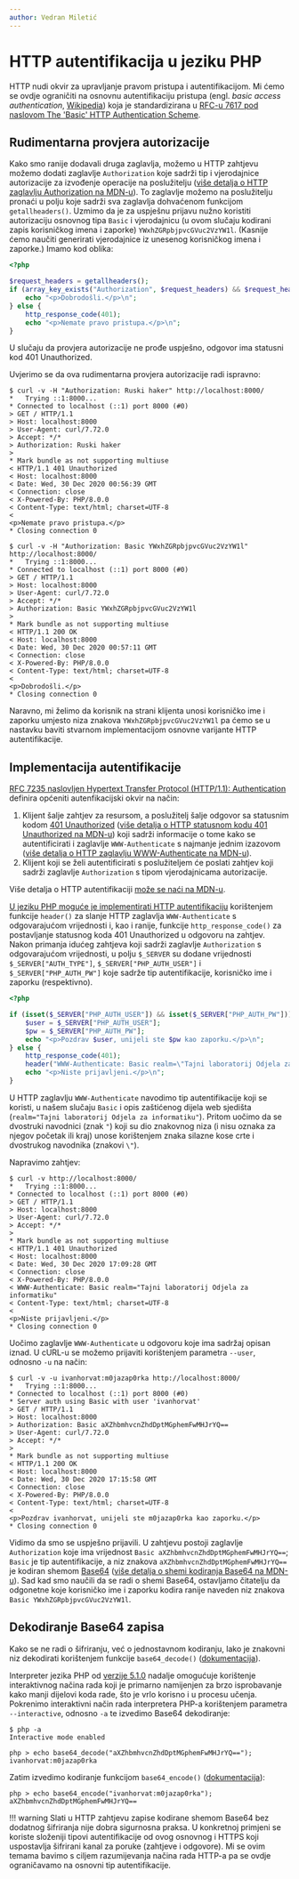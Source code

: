 ```yaml
---
author: Vedran Miletić
---
```


# HTTP autentifikacija u jeziku PHP

HTTP nudi okvir za upravljanje pravom pristupa i autentifikacijom. Mi ćemo se ovdje ograničiti na osnovnu autentifikaciju pristupa (engl. *basic access authentication*, [Wikipedia](https://en.wikipedia.org/wiki/Basic_access_authentication)) koja je standardizirana u [RFC-u 7617 pod naslovom The 'Basic' HTTP Authentication Scheme](https://tools.ietf.org/html/rfc7617).

## Rudimentarna provjera autorizacije

Kako smo ranije dodavali druga zaglavlja, možemo u HTTP zahtjevu možemo dodati zaglavlje `Authorization` koje sadrži tip i vjerodajnice autorizacije za izvođenje operacije na poslužitelju ([više detalja o HTTP zaglavlju Authorization na MDN-u](https://developer.mozilla.org/en-US/docs/Web/HTTP/Headers/Authorization)). To zaglavlje možemo na poslužitelju pronaći u polju koje sadrži sva zaglavlja dohvaćenom funkcijom `getallheaders()`. Uzmimo da je za uspješnu prijavu nužno koristiti autorizaciju osnovnog tipa `Basic` i vjerodajnicu (u ovom slučaju kodirani zapis korisničkog imena i zaporke) `YWxhZGRpbjpvcGVuc2VzYW1l`. (Kasnije ćemo naučiti generirati vjerodajnice iz unesenog korisničkog imena i zaporke.) Imamo kod oblika:

``` php
<?php

$request_headers = getallheaders();
if (array_key_exists("Authorization", $request_headers) && $request_headers["Authorization"] == "Basic YWxhZGRpbjpvcGVuc2VzYW1l") {
    echo "<p>Dobrodošli.</p>\n";
} else {
    http_response_code(401);
    echo "<p>Nemate pravo pristupa.</p>\n";
}
```

U slučaju da provjera autorizacije ne prođe uspješno, odgovor ima statusni kod 401 Unauthorized.

Uvjerimo se da ova rudimentarna provjera autorizacije radi ispravno:

``` shell
$ curl -v -H "Authorization: Ruski haker" http://localhost:8000/
*   Trying ::1:8000...
* Connected to localhost (::1) port 8000 (#0)
> GET / HTTP/1.1
> Host: localhost:8000
> User-Agent: curl/7.72.0
> Accept: */*
> Authorization: Ruski haker
>
* Mark bundle as not supporting multiuse
< HTTP/1.1 401 Unauthorized
< Host: localhost:8000
< Date: Wed, 30 Dec 2020 00:56:39 GMT
< Connection: close
< X-Powered-By: PHP/8.0.0
< Content-Type: text/html; charset=UTF-8
<
<p>Nemate pravo pristupa.</p>
* Closing connection 0

$ curl -v -H "Authorization: Basic YWxhZGRpbjpvcGVuc2VzYW1l" http://localhost:8000/
*   Trying ::1:8000...
* Connected to localhost (::1) port 8000 (#0)
> GET / HTTP/1.1
> Host: localhost:8000
> User-Agent: curl/7.72.0
> Accept: */*
> Authorization: Basic YWxhZGRpbjpvcGVuc2VzYW1l
>
* Mark bundle as not supporting multiuse
< HTTP/1.1 200 OK
< Host: localhost:8000
< Date: Wed, 30 Dec 2020 00:57:11 GMT
< Connection: close
< X-Powered-By: PHP/8.0.0
< Content-Type: text/html; charset=UTF-8
<
<p>Dobrodošli.</p>
* Closing connection 0
```

Naravno, mi želimo da korisnik na strani klijenta unosi korisničko ime i zaporku umjesto niza znakova `YWxhZGRpbjpvcGVuc2VzYW1l` pa ćemo se u nastavku baviti stvarnom implementacijom osnovne varijante HTTP autentifikacije.

## Implementacija autentifikacije

[RFC 7235 naslovljen Hypertext Transfer Protocol (HTTP/1.1): Authentication](https://tools.ietf.org/html/rfc7235) definira općeniti autenfikacijski okvir na način:

1. Klijent šalje zahtjev za resursom, a poslužitelj šalje odgovor sa statusnim kodom [401 Unauthorized](https://http.cat/401) ([više detalja o HTTP statusnom kodu 401 Unauthorized na MDN-u](https://developer.mozilla.org/en-US/docs/Web/HTTP/Status/401)) koji sadrži informacije o tome kako se autentificirati i zaglavlje `WWW-Authenticate` s najmanje jednim izazovom ([više detalja o HTTP zaglavlju WWW-Authenticate na MDN-u](https://developer.mozilla.org/en-US/docs/Web/HTTP/Headers/WWW-Authenticate)).
1. Klijent koji se želi autentificirati s poslužiteljem će poslati zahtjev koji sadrži zaglavlje `Authorization` s tipom vjerodajnicama autorizacije.

Više detalja o HTTP autentifikaciji [može se naći na MDN-u](https://developer.mozilla.org/en-US/docs/Web/HTTP/Authentication).

[U jeziku PHP moguće je implementirati HTTP autentifikaciju](https://www.php.net/manual/en/features.http-auth.php) korištenjem funkcije `header()` za slanje HTTP zaglavlja `WWW-Authenticate` s odgovarajućom vrijednosti i, kao i ranije, funkcije `http_response_code()` za postavljanje statusnog koda 401 Unauthorized u odgovoru na zahtjev. Nakon primanja idućeg zahtjeva koji sadrži zaglavlje `Authorization` s odgovarajućom vrijednosti, u polju `$_SERVER` su dodane vrijednosti `$_SERVER["AUTH_TYPE"]`, `$_SERVER["PHP_AUTH_USER"]` i `$_SERVER["PHP_AUTH_PW"]` koje sadrže tip autentifikacije, korisničko ime i zaporku (respektivno).

``` php
<?php

if (isset($_SERVER["PHP_AUTH_USER"]) && isset($_SERVER["PHP_AUTH_PW"])) {
    $user = $_SERVER["PHP_AUTH_USER"];
    $pw = $_SERVER["PHP_AUTH_PW"];
    echo "<p>Pozdrav $user, unijeli ste $pw kao zaporku.</p>\n";
} else {
    http_response_code(401);
    header("WWW-Authenticate: Basic realm=\"Tajni laboratorij Odjela za informatiku\"");
    echo "<p>Niste prijavljeni.</p>\n";
}
```

U HTTP zaglavlju `WWW-Authenticate` navodimo tip autentifikacije koji se koristi, u našem slučaju `Basic` i opis zaštićenog dijela web sjedišta (`realm="Tajni laboratorij Odjela za informatiku"`). Pritom uočimo da se dvostruki navodnici (znak `"`) koji su dio znakovnog niza (i nisu oznaka za njegov početak ili kraj) unose korištenjem znaka silazne kose crte i dvostrukog navodnika (znakovi `\"`).

Napravimo zahtjev:

``` shell
$ curl -v http://localhost:8000/
*   Trying ::1:8000...
* Connected to localhost (::1) port 8000 (#0)
> GET / HTTP/1.1
> Host: localhost:8000
> User-Agent: curl/7.72.0
> Accept: */*
>
* Mark bundle as not supporting multiuse
< HTTP/1.1 401 Unauthorized
< Host: localhost:8000
< Date: Wed, 30 Dec 2020 17:09:28 GMT
< Connection: close
< X-Powered-By: PHP/8.0.0
< WWW-Authenticate: Basic realm="Tajni laboratorij Odjela za informatiku"
< Content-Type: text/html; charset=UTF-8
<
<p>Niste prijavljeni.</p>
* Closing connection 0
```

Uočimo zaglavlje `WWW-Authenticate` u odgovoru koje ima sadržaj opisan iznad. U cURL-u se možemo prijaviti korištenjem parametra `--user`, odnosno `-u` na način:

``` shell
$ curl -v -u ivanhorvat:m0jazap0rka http://localhost:8000/
*   Trying ::1:8000...
* Connected to localhost (::1) port 8000 (#0)
* Server auth using Basic with user 'ivanhorvat'
> GET / HTTP/1.1
> Host: localhost:8000
> Authorization: Basic aXZhbmhvcnZhdDptMGphemFwMHJrYQ==
> User-Agent: curl/7.72.0
> Accept: */*
>
* Mark bundle as not supporting multiuse
< HTTP/1.1 200 OK
< Host: localhost:8000
< Date: Wed, 30 Dec 2020 17:15:58 GMT
< Connection: close
< X-Powered-By: PHP/8.0.0
< Content-Type: text/html; charset=UTF-8
<
<p>Pozdrav ivanhorvat, unijeli ste m0jazap0rka kao zaporku.</p>
* Closing connection 0
```

Vidimo da smo se uspješno prijavili. U zahtjevu postoji zaglavlje `Authorization` koje ima vrijednost `Basic aXZhbmhvcnZhdDptMGphemFwMHJrYQ==`; `Basic` je tip autentifikacije, a niz znakova `aXZhbmhvcnZhdDptMGphemFwMHJrYQ==` je kodiran shemom [Base64](https://en.wikipedia.org/wiki/Base64) ([više detalja o shemi kodiranja Base64 na MDN-u](https://developer.mozilla.org/en-US/docs/Glossary/Base64)). Sad kad smo naučili da se radi o shemi Base64, ostavljamo čitatelju da odgonetne koje korisničko ime i zaporku kodira ranije naveden niz znakova `Basic YWxhZGRpbjpvcGVuc2VzYW1l`.

## Dekodiranje Base64 zapisa

Kako se ne radi o šifriranju, već o jednostavnom kodiranju, lako je znakovni niz dekodirati korištenjem funkcije `base64_decode()` ([dokumentacija](https://www.php.net/manual/en/function.base64-decode.php)).

Interpreter jezika PHP od [verzije 5.1.0](https://www.php.net/releases/5_1_0.php) nadalje omogućuje korištenje interaktivnog načina rada koji je primarno namijenjen za brzo isprobavanje kako manji dijelovi koda rade, što je vrlo korisno i u procesu učenja. Pokrenimo interaktivni način rada interpretera PHP-a korištenjem parametra `--interactive`, odnosno `-a` te izvedimo Base64 dekodiranje:

``` shell
$ php -a
Interactive mode enabled

php > echo base64_decode("aXZhbmhvcnZhdDptMGphemFwMHJrYQ==");
ivanhorvat:m0jazap0rka
```

Zatim izvedimo kodiranje funkcijom `base64_encode()` ([dokumentacija](https://www.php.net/manual/en/function.base64-encode.php)):

```
php > echo base64_encode("ivanhorvat:m0jazap0rka");
aXZhbmhvcnZhdDptMGphemFwMHJrYQ==
```

!!! warning
    Slati u HTTP zahtjevu zapise kodirane shemom Base64 bez dodatnog šifriranja nije dobra sigurnosna praksa. U konkretnoj primjeni se koriste složeniji tipovi autentifikacije od ovog osnovnog i HTTPS koji uspostavlja šifrirani kanal za poruke (zahtjeve i odgovore). Mi se ovim temama bavimo s ciljem razumijevanja načina rada HTTP-a pa se ovdje ograničavamo na osnovni tip autentifikacije.
